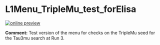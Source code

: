 # L1Menu_TripleMu_test_forElisa

[![online preview](https://img.shields.io/badge/Online%20preview-click%20here-blue)](https://htmlpreview.github.io/?https://github.com/caruta/L1MenuRun3/blob/master/development/L1Menu_TripleMu_test_forElisa/L1Menu_TripleMu_test_forElisa.html)

**Comment:** 
Test version of the menu for checks on the TripleMu seed for the Tau3mu search at Run 3. 
